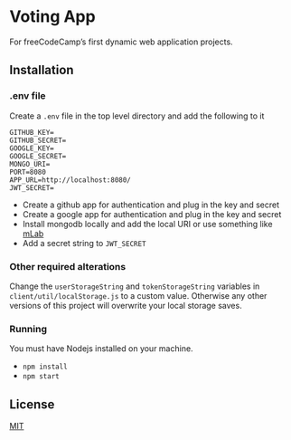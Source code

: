 # Voting App

For freeCodeCamp’s first dynamic web application projects.

## Installation

### .env file

Create a ```.env``` file in the top level directory and add the following to it

```
GITHUB_KEY=
GITHUB_SECRET=
GOOGLE_KEY=
GOOGLE_SECRET=
MONGO_URI=
PORT=8080
APP_URL=http://localhost:8080/
JWT_SECRET=
```

* Create a github app for authentication and plug in the key and secret
* Create a google app for authentication and plug in the key and secret
* Install mongodb locally and add the local URI or use something like [mLab](https://mlab.com/)
* Add a secret string to ```JWT_SECRET```

### Other required alterations

Change the ```userStorageString``` and ```tokenStorageString``` variables in ```client/util/localStorage.js``` to a custom value. Otherwise any other versions of this project will overwrite your local storage saves.

### Running

You must have Nodejs installed on your machine.

* ```npm install```
* ```npm start```

## License

[MIT](https://opensource.org/licenses/MIT)